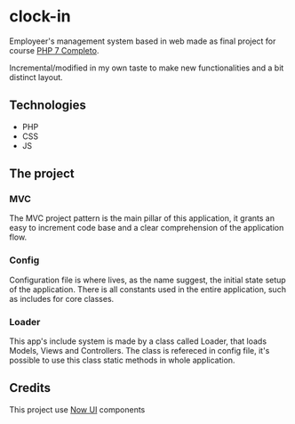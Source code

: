 # clock-in
Employeer's management system based in web made as final project for course [PHP 7 Completo](https://www.udemy.com/course/php-7-completo).

Incremental/modified in my own taste to make new functionalities and a bit distinct layout.

## Technologies
- PHP
- CSS
- JS

## The project
### MVC
The MVC project pattern is the main pillar of this application, it grants an easy to increment code base and a clear comprehension of the application flow.

### Config
Configuration file is where lives, as the name suggest, the initial state setup of the application. 
There is all constants used in the entire application, such as includes for core classes.

### Loader
This app's include system is made by a class called Loader, that loads Models, Views and Controllers. The class is refereced in config file, it's possible to
use this class static methods in whole application.

## Credits
This project use [Now UI](https://demos.creative-tim.com/now-ui-kit/index.html) components

